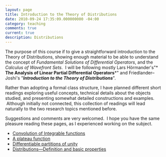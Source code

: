 ```yaml
---
layout: page
title: Introduction to the Theory of Distributions
date: 2010-09-24 17:35:09.000000000 -04:00
category: teaching
comments: true
current: true
description: Distributions
---
```


The purpose of this course if to give a straightforward introduction to the Theory of Distributions, showing enough material to be able to understand the concept of *Fundamental Solutions of Differential Operators*, and the *Calculus of Wavefront Sets*.  I will be following mostly Lars Hörmander's"* **The Analysis of Linear Partial Differential Operators***" and Friedlander–Joshi's "***Introduction to the Theory of Distributions***".

Rather than adopting a formal class structure, I have planned different short readings exploring useful concepts, technical details about the objects studied, and presenting somewhat detailed constructions and examples.  Although initially not connected, this collection of readings will lead naturally to the two research topics mentioned before.

Suggestions and comments are very welcomed.  I hope you have the same pleasure reading these pages, as I experienced working on the subject.

* <a href="http://http://blancosilva.wordpress.com/teaching/distributions/convolution-of-integrable-functions" target="_self">Convolution of Integrable functions</a>
* <a href="http://http://blancosilva.wordpress.com/teaching/distributions/a-plateau-function/" target="_self">A plateau function</a>
* <a href="http://blancosilva.wordpress.com/teaching/distributions/differentiable-partitions-of-unity/" target="_self">Differentiable partitions of unity</a>
* <a href="http://blancosilva.wordpress.com/teaching/distributions/distributions/" target="_self">Distributions—Definition and basic properties</a>
